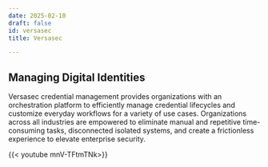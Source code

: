 ```yaml
---
date: 2025-02-10
draft: false
id: versasec
title: Versasec

---
```


## Managing Digital Identities 

Versasec credential management provides organizations with an orchestration platform to efficiently manage credential lifecycles and customize everyday workflows for a variety of use cases.  Organizations across all industries are empowered to eliminate manual and repetitive time-consuming tasks, disconnected isolated systems, and create a frictionless experience to elevate enterprise security.


{{< youtube mnV-TFtmTNk>}}


